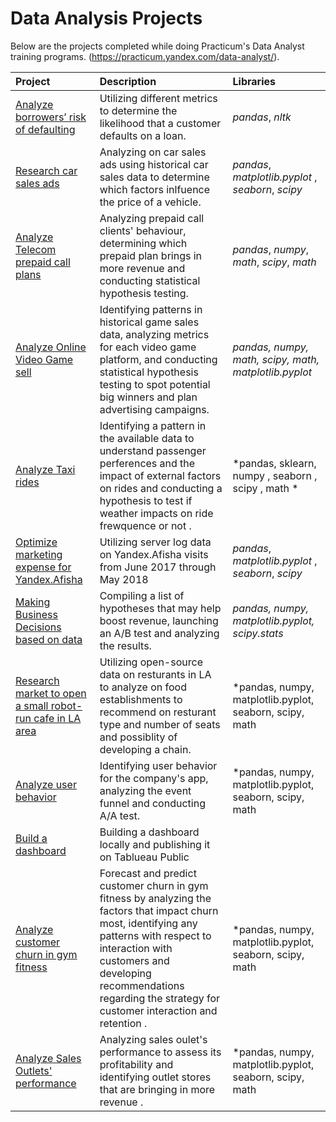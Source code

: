 # Data Analysis Projects
Below are the projects completed while doing Practicum's Data Analyst training programs. (https://practicum.yandex.com/data-analyst/).

| Project  | Description | Libraries |
| :---------------------- | :---------------------- | :---------------------- |
| [Analyze borrowers’ risk of defaulting](credit_score) | Utilizing different metrics to determine the likelihood that a customer defaults on a loan. | *pandas*, *nltk* |
| [Research car sales ads](car_sales) | Analyzing on car sales ads using historical car sales data to determine which factors inlfuence the price of a vehicle. | *pandas*, *matplotlib.pyplot* , *seaborn*, *scipy*|
|[Analyze Telecom prepaid call plans](telecom_plans)| Analyzing prepaid call clients' behaviour, determining which prepaid plan brings in more revenue and conducting statistical hypothesis testing. | *pandas*, *numpy*, *math*, *scipy*, *math* |
|[Analyze Online Video Game sell ](video_game)| Identifying patterns in historical game sales data, analyzing metrics for each video game platform, and conducting statistical hypothesis testing to spot potential big winners and plan advertising campaigns. | *pandas, numpy, math, scipy, math, matplotlib.pyplot* |
|[Analyze Taxi rides](taxi_ride)| Identifying a pattern in the available data to understand passenger perferences and the impact of external factors on rides and conducting a hypothesis to test if weather impacts on ride frewquence or not . | *pandas, sklearn, numpy , seaborn , scipy , math * |
|[Optimize marketing expense for Yandex.Afisha](market_expense)| Utilizing server log data on Yandex.Afisha visits from June 2017 through May 2018 | *pandas*, *matplotlib.pyplot* , *seaborn*, *scipy* |
|[Making Business Decisions based on data](business_decision)|Compiling a list of hypotheses that may help boost revenue, launching an A/B test and analyzing the results. | *pandas, numpy, matplotlib.pyplot, scipy.stats* |
|[Research market to open a small robot-run cafe in LA area](market_research)| Utilizing open-source data on resturants in LA to analyze on food establishments to recommend on resturant type and number of seats and possiblity of developing a chain. | *pandas, numpy, matplotlib.pyplot, seaborn, scipy, math |
|[Analyze user behavior](user_behavior)| Identifying user behavior for the company's app, analyzing the event funnel and conducting A/A test. | *pandas, numpy, matplotlib.pyplot, seaborn, scipy, math |
|[Build a dashboard](dashboard)|Building a dashboard locally and publishing it on Tablueau Public  |  |
|[Analyze customer churn in gym fitness](customer_churn)| Forecast and predict customer churn in gym fitness by analyzing the factors that impact churn most, identifying any patterns with respect to interaction with customers and developing recommendations regarding the strategy for customer interaction and retention . | *pandas, numpy, matplotlib.pyplot, seaborn, scipy, math |
|[Analyze Sales Outlets' performance](sales_performance)| Analyzing sales oulet's performance to assess its profitability and identifying outlet stores that are bringing in more revenue . | *pandas, numpy, matplotlib.pyplot, seaborn, scipy, math |



























